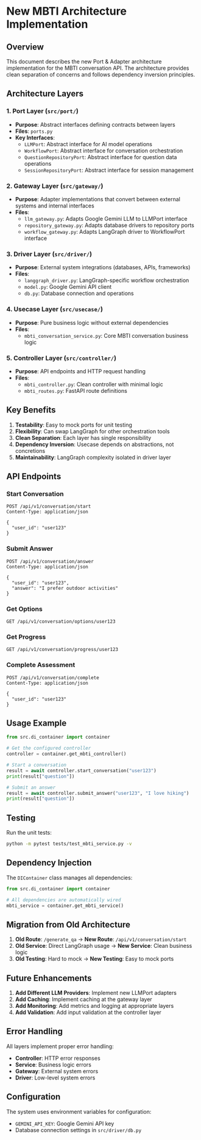 # New MBTI Architecture Implementation

## Overview

This document describes the new Port & Adapter architecture implementation for the MBTI conversation API. The architecture provides clean separation of concerns and follows dependency inversion principles.

## Architecture Layers

### 1. Port Layer (`src/port/`)

- **Purpose**: Abstract interfaces defining contracts between layers
- **Files**: `ports.py`
- **Key Interfaces**:
  - `LLMPort`: Abstract interface for AI model operations
  - `WorkflowPort`: Abstract interface for conversation orchestration
  - `QuestionRepositoryPort`: Abstract interface for question data operations
  - `SessionRepositoryPort`: Abstract interface for session management

### 2. Gateway Layer (`src/gateway/`)

- **Purpose**: Adapter implementations that convert between external systems and internal interfaces
- **Files**:
  - `llm_gateway.py`: Adapts Google Gemini LLM to LLMPort interface
  - `repository_gateway.py`: Adapts database drivers to repository ports
  - `workflow_gateway.py`: Adapts LangGraph driver to WorkflowPort interface

### 3. Driver Layer (`src/driver/`)

- **Purpose**: External system integrations (databases, APIs, frameworks)
- **Files**:
  - `langgraph_driver.py`: LangGraph-specific workflow orchestration
  - `model.py`: Google Gemini API client
  - `db.py`: Database connection and operations

### 4. Usecase Layer (`src/usecase/`)

- **Purpose**: Pure business logic without external dependencies
- **Files**:
  - `mbti_conversation_service.py`: Core MBTI conversation business logic

### 5. Controller Layer (`src/controller/`)

- **Purpose**: API endpoints and HTTP request handling
- **Files**:
  - `mbti_controller.py`: Clean controller with minimal logic
  - `mbti_routes.py`: FastAPI route definitions

## Key Benefits

1. **Testability**: Easy to mock ports for unit testing
2. **Flexibility**: Can swap LangGraph for other orchestration tools
3. **Clean Separation**: Each layer has single responsibility
4. **Dependency Inversion**: Usecase depends on abstractions, not concretions
5. **Maintainability**: LangGraph complexity isolated in driver layer

## API Endpoints

### Start Conversation

```http
POST /api/v1/conversation/start
Content-Type: application/json

{
  "user_id": "user123"
}
```

### Submit Answer

```http
POST /api/v1/conversation/answer
Content-Type: application/json

{
  "user_id": "user123",
  "answer": "I prefer outdoor activities"
}
```

### Get Options

```http
GET /api/v1/conversation/options/user123
```

### Get Progress

```http
GET /api/v1/conversation/progress/user123
```

### Complete Assessment

```http
POST /api/v1/conversation/complete
Content-Type: application/json

{
  "user_id": "user123"
}
```

## Usage Example

```python
from src.di_container import container

# Get the configured controller
controller = container.get_mbti_controller()

# Start a conversation
result = await controller.start_conversation("user123")
print(result["question"])

# Submit an answer
result = await controller.submit_answer("user123", "I love hiking")
print(result["question"])
```

## Testing

Run the unit tests:

```bash
python -m pytest tests/test_mbti_service.py -v
```

## Dependency Injection

The `DIContainer` class manages all dependencies:

```python
from src.di_container import container

# All dependencies are automatically wired
mbti_service = container.get_mbti_service()
```

## Migration from Old Architecture

1. **Old Route**: `/generate_qa` → **New Route**: `/api/v1/conversation/start`
2. **Old Service**: Direct LangGraph usage → **New Service**: Clean business logic
3. **Old Testing**: Hard to mock → **New Testing**: Easy to mock ports

## Future Enhancements

1. **Add Different LLM Providers**: Implement new LLMPort adapters
2. **Add Caching**: Implement caching at the gateway layer
3. **Add Monitoring**: Add metrics and logging at appropriate layers
4. **Add Validation**: Add input validation at the controller layer

## Error Handling

All layers implement proper error handling:

- **Controller**: HTTP error responses
- **Service**: Business logic errors
- **Gateway**: External system errors
- **Driver**: Low-level system errors

## Configuration

The system uses environment variables for configuration:

- `GEMINI_API_KEY`: Google Gemini API key
- Database connection settings in `src/driver/db.py`
